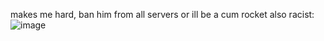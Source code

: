 makes me hard, ban him from all servers or ill be a cum rocket
also racist:
![image](https://github.com/user-attachments/assets/f83ef1ac-da85-4587-a01e-d602b69e53ac)
